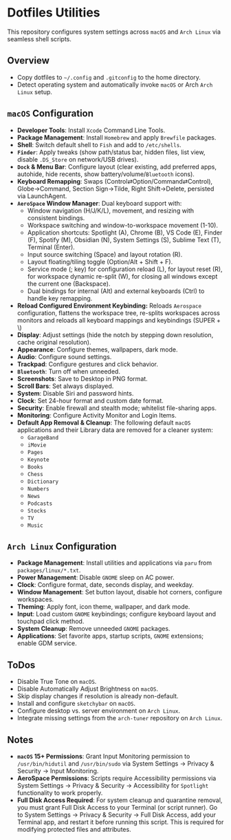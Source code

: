 # Dotfiles Utilities

This repository configures system settings across `macOS` and `Arch Linux` via seamless shell scripts.

## Overview

- Copy dotfiles to `~/.config` and `.gitconfig` to the home directory.
- Detect operating system and automatically invoke `macOS` or Arch `Arch Linux` setup.

## `macOS` Configuration

- **Developer Tools**: Install `Xcode` Command Line Tools.
- **Package Management**: Install `Homebrew` and apply `Brewfile` packages.
- **Shell**: Switch default shell to `Fish` and add to `/etc/shells`.
- **`Finder`**: Apply tweaks (show path/status bar, hidden files, list view, disable `.DS_Store` on network/USB drives).
- **`Dock` & Menu Bar**: Configure layout (clear existing, add preferred apps, autohide, hide recents, show battery/volume/`Bluetooth` icons).
- **Keyboard Remapping**: Swaps (Control⇄Option/Command⇄Control), Globe→Command, Section Sign→Tilde, Right Shift→Delete, persisted via LaunchAgent.
- **`AeroSpace` Window Manager**: Dual keyboard support with:
  - Window navigation (H/J/K/L), movement, and resizing with consistent bindings.
  - Workspace switching and window-to-workspace movement (1-10).
  - Application shortcuts: Spotlight (A), Chrome (B), VS Code (E), Finder (F), Spotify (M), Obsidian (N), System Settings (S), Sublime Text (T), Terminal (Enter).
  - Input source switching (Space) and layout rotation (R).
  - Layout floating/tiling toggle (Option/Alt + Shift + F).
  - Service mode (; key) for configuration reload (L), for layout reset (R), for workspace dynamic re-split (W), for closing all windows except the current one (Backspace).
  - Dual bindings for internal (Alt) and external keyboards (Ctrl) to handle key remapping.
- **Reload Configured Environment Keybinding:** Reloads `Aerospace` configuration, flattens the workspace tree, re-splits workspaces across monitors and reloads all keyboard mappings and keybindings (SUPER + \\)
- **Display**: Adjust settings (hide the notch by stepping down resolution, cache original resolution).
- **Appearance**: Configure themes, wallpapers, dark mode.
- **Audio**: Configure sound settings.
- **Trackpad**: Configure gestures and click behavior.
- **`Bluetooth`**: Turn off when unneeded.
- **Screenshots**: Save to Desktop in PNG format.
- **Scroll Bars**: Set always displayed.
- **System**: Disable Siri and password hints.
- **Clock**: Set 24-hour format and custom date format.
- **Security**: Enable firewall and stealth mode; whitelist file-sharing apps.
- **Monitoring**: Configure Activity Monitor and Login Items.
- **Default App Removal & Cleanup**: The following default `macOS` applications and their Library data are removed for a cleaner system:
  - `GarageBand`
  - `iMovie`
  - `Pages`
  - `Keynote`
  - `Books`
  - `Chess`
  - `Dictionary`
  - `Numbers`
  - `News`
  - `Podcasts`
  - `Stocks`
  - `TV`
  - `Music`

## `Arch Linux` Configuration

- **Package Management**: Install utilities and applications via `paru` from `packages/linux/*.txt`.
- **Power Management**: Disable `GNOME` sleep on AC power.
- **Clock**: Configure format, date, seconds display, and weekday.
- **Window Management**: Set button layout, disable hot corners, configure workspaces.
- **Theming**: Apply font, icon theme, wallpaper, and dark mode.
- **Input**: Load custom `GNOME` keybindings; configure keyboard layout and touchpad click method.
- **System Cleanup**: Remove unneeded `GNOME` packages.
- **Applications**: Set favorite apps, startup scripts, `GNOME` extensions; enable GDM service.

## ToDos

- Disable True Tone on `macOS`.
- Disable Automatically Adjust Brightness on `macOS`.
- Skip display changes if resolution is already non-default.
- Install and configure `sketchybar` on `macOS`.
- Configure desktop vs. server environment on `Arch Linux`.
- Integrate missing settings from the `arch-tuner` repository on `Arch Linux`.

## Notes

- **`macOS` 15+ Permissions**: Grant Input Monitoring permission to `/usr/bin/hidutil` and `/usr/bin/sudo` via System Settings → Privacy & Security → Input Monitoring.
- **AeroSpace Permissions**: Scripts require Accessibility permissions via System Settings → Privacy & Security → Accessibility for `Spotlight` functionality to work properly.
- **Full Disk Access Required**: For system cleanup and quarantine removal, you must grant Full Disk Access to your Terminal (or script runner). Go to System Settings → Privacy & Security → Full Disk Access, add your Terminal app, and restart it before running this script. This is required for modifying protected files and attributes.
